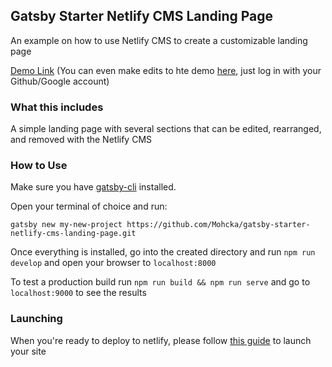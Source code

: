 ## Gatsby Starter Netlify CMS Landing Page

An example on how to use Netlify CMS to create a customizable landing page

[Demo Link](https://gatsby-starter-netlify-cms-landing-page.netlify.com/) (You can even make edits to hte demo [here](https://gatsby-starter-netlify-cms-landing-page.netlify.com/admin), just log in with your Github/Google account)

### What this includes
A simple landing page with several sections that can be edited, rearranged, and removed with the Netlify CMS

### How to Use
Make sure you have [gatsby-cli](https://www.gatsbyjs.org/docs/gatsby-cli/) installed.

Open your terminal of choice and run:

```gatsby new my-new-project https://github.com/Mohcka/gatsby-starter-netlify-cms-landing-page.git```

Once everything is installed, go into the created directory and run `npm run develop` and open your browser to `localhost:8000`

To test a production build run `npm run build && npm run serve` and go to `localhost:9000` to see the results

### Launching

When you're ready to deploy to netlify, please follow [this guide](https://www.gatsbyjs.org/docs/deploying-to-netlify/) to launch your site 